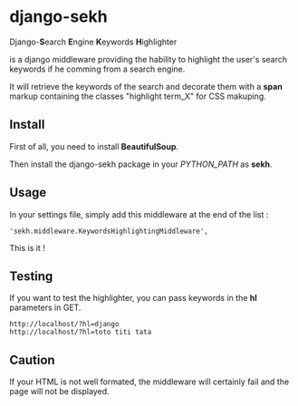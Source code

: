 django-sekh
===========

Django-**S**earch **E**ngine **K**eywords **H**ighlighter 

is a django middleware providing the hability to highlight 
the user's search keywords if he comming from a search engine.

It will retrieve the keywords of the search and decorate them 
with a **span** markup containing the classes "highlight term_X" for CSS makuping.

Install
-------

First of all, you need to install **BeautifulSoup**.

Then install the django-sekh package in your *PYTHON_PATH* as **sekh**.

Usage
-----

In your settings file, simply add this middleware at the end of the list :

    'sekh.middleware.KeywordsHighlightingMiddleware',

This is it !

Testing
-------

If you want to test the highlighter, you can pass keywords in the **hl** parameters in GET.

    http://localhost/?hl=django
    http://localhost/?hl=toto titi tata

Caution
-------

If your HTML is not well formated, the middleware will certainly fail and the page
will not be displayed.